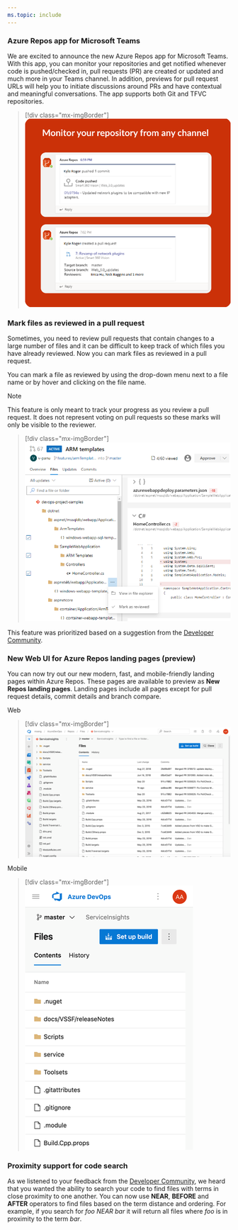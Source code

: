 ```yaml
---
ms.topic: include
---
```


### Azure Repos app for Microsoft Teams

We are excited to announce the new Azure Repos app for Microsoft Teams. With this app, you can monitor your repositories and get notified whenever code is pushed/checked in, pull requests (PR) are created or updated and much more in your Teams channel. In addition, previews for pull request URLs will help you to initiate discussions around PRs and have contextual and meaningful conversations. The app supports both Git and TFVC repositories.

> [!div class="mx-imgBorder"]
> ![Azure Repos app for Microsoft Teams.](../../media/159_04.png)

### Mark files as reviewed in a pull request

Sometimes, you need to review pull requests that contain changes to a large number of files and it can be difficult to keep track of which files you have already reviewed. Now you can mark files as reviewed in a pull request. 

You can mark a file as reviewed by using the drop-down menu next to a file name or by hover and clicking on the file name. 

> [!Note] 
> This feature is only meant to track your progress as you review a pull request. It does not represent voting on pull requests so these marks will only be visible to the reviewer.

> [!div class="mx-imgBorder"]
> ![Mark files as reviewed in a pull request.](../../media/159_12.png)

This feature was prioritized based on a suggestion from the [Developer Community](https://developercommunity.visualstudio.com/content/idea/365746/add-a-checkbox-in-pull-request-file-list-for-each.html).

### New Web UI for Azure Repos landing pages (preview)

You can now try out our new modern, fast, and mobile-friendly landing pages within Azure Repos. These pages are available to preview as **New Repos landing pages**.  Landing pages include all pages except for pull request details, commit details and branch compare. 

Web

> [!div class="mx-imgBorder"]
> ![New Web UI for Azure Repos landing pages.](../../media/159_14.png)

Mobile

> [!div class="mx-imgBorder"]
> ![New mobile UI for Azure Repos landing pages.](../../media/159_15.png)

### Proximity support for code search

As we listened to your feedback from the [Developer Community](https://developercommunity.visualstudio.com/idea/474980/support-of-proximity-search-terms-near-before-afte.html), we heard that you wanted the ability to search your code to find files with terms in close proximity to one another. You can now use **NEAR**, **BEFORE** and **AFTER** operators to find files based on the term distance and ordering. For example, if you search for *foo NEAR bar* it will return all files where *foo* is in proximity to the term *bar*. 
